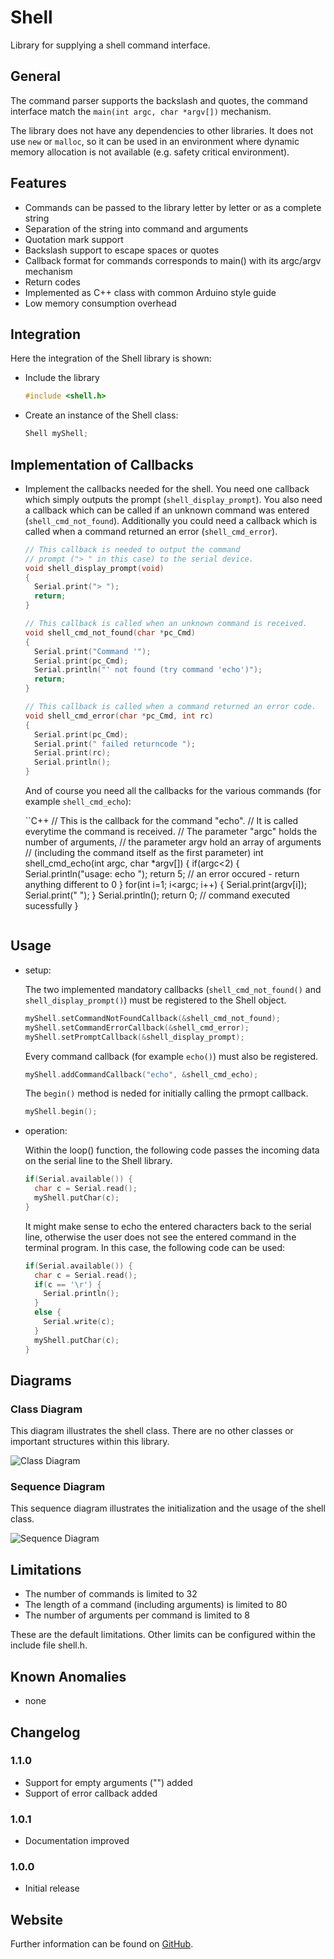 # Shell

Library for supplying a shell command interface. 


## General

The command parser supports the backslash and quotes, the command interface match the `main(int argc, char *argv[])` mechanism.

The library does not have any dependencies to other libraries.
It does not use `new` or `malloc`, so it can be used in an environment where 
dynamic memory allocation is not available (e.g. safety critical environment).


## Features

* Commands can be passed to the library letter by letter or as a complete string
* Separation of the string into command and arguments
* Quotation mark support
* Backslash support to escape spaces or quotes
* Callback format for commands corresponds to main() with its argc/argv mechanism
* Return codes 
* Implemented as C++ class with common Arduino style guide
* Low memory consumption overhead


## Integration

Here the integration of the Shell library is shown:

* Include the library

  ```C++
  #include <shell.h>
  ```

* Create an instance of the Shell class:

  ```C++
  Shell myShell;
  ```

## Implementation of Callbacks

* Implement the callbacks needed for the shell. You need one callback which simply outputs the prompt (`shell_display_prompt`). You also need a callback which can be called if an unknown command was entered (`shell_cmd_not_found`). Additionally you could need a callback which is called when a command returned an error (`shell_cmd_error`).

  ```C++
  // This callback is needed to output the command 
  // prompt ("> " in this case) to the serial device. 
  void shell_display_prompt(void)
  {
    Serial.print("> ");
    return;
  }

  // This callback is called when an unknown command is received. 
  void shell_cmd_not_found(char *pc_Cmd)
  {
    Serial.print("Command '");
    Serial.print(pc_Cmd);
    Serial.println("' not found (try command 'echo')");
    return;
  }

  // This callback is called when a command returned an error code. 
  void shell_cmd_error(char *pc_Cmd, int rc)
  {
    Serial.print(pc_Cmd);
    Serial.print(" failed returncode ");
    Serial.print(rc);
    Serial.println();
  }
  ```

  And of course you need all the callbacks for the various commands (for example `shell_cmd_echo`):

  ``C++
  // This is the callback for the command "echo". 
  // It is called everytime the command is received.
  // The parameter "argc" holds the number of arguments, 
  // the parameter argv hold an array of arguments  
  // (including the command itself as the first parameter) 
  int shell_cmd_echo(int argc, char *argv[])
  {
    if(argc<2) {
      Serial.println("usage: echo <text>");
      return 5; // an error occured - return anything different to 0
    }
    for(int i=1; i<argc; i++) {
      Serial.print(argv[i]);
      Serial.print(" ");
    }
    Serial.println();
    return 0; // command executed sucessfully
  }
  ```

## Usage

* setup:

  The two implemented mandatory callbacks (`shell_cmd_not_found()` and `shell_display_prompt()`) must be registered to the Shell object.

  ```C++
  myShell.setCommandNotFoundCallback(&shell_cmd_not_found);
  myShell.setCommandErrorCallback(&shell_cmd_error);
  myShell.setPromptCallback(&shell_display_prompt);
  ```

  Every command callback (for example `echo()`) must also be registered.

  ```C++
  myShell.addCommandCallback("echo", &shell_cmd_echo);
  ```

  The `begin()` method is neded for initially calling the prmopt callback. 

  ```C++
  myShell.begin();
  ```

* operation: 

  Within the loop() function, the following code passes the incoming data on the serial line to the Shell library.  

  ```C++
  if(Serial.available()) {
    char c = Serial.read();
    myShell.putChar(c);
  }
  ```

  It might make sense to echo the entered characters back to the serial line, otherwise the user does not see the entered command in the terminal program. In this case, the following code can be used:

  ```C++
  if(Serial.available()) {
    char c = Serial.read();
    if(c == '\r') {
      Serial.println(); 
    } 
    else {
      Serial.write(c);
    }
    myShell.putChar(c);
  }
  ```

## Diagrams

### Class Diagram

This diagram illustrates the shell class. There are no other classes or important structures within this library.

![Class Diagram](doc/class_diagram.png)

### Sequence Diagram

This sequence diagram illustrates the initialization and the usage of the shell class. 

![Sequence Diagram](doc/sequence_diagram.png)


## Limitations
                                               
* The number of commands is limited to 32 
* The length of a command (including arguments) is limited to 80
* The number of arguments per command is limited to 8

These are the default limitations. Other limits can be configured within the include file shell.h.


## Known Anomalies

* none


## Changelog

### 1.1.0

* Support for empty arguments ("") added
* Support of error callback added

### 1.0.1

* Documentation improved

### 1.0.0

* Initial release


## Website

Further information can be found on [GitHub](https://github.com/steftri/shell).
